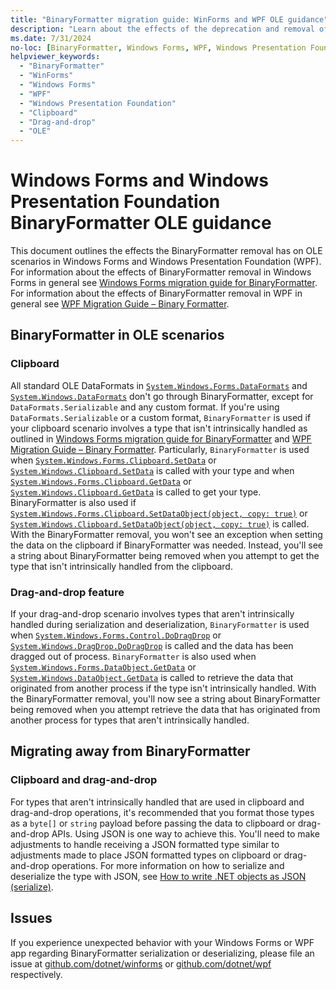 ```yaml
---
title: "BinaryFormatter migration guide: WinForms and WPF OLE guidance"
description: "Learn about the effects of the deprecation and removal of BinaryFormatter from .NET on clipboard and drag-and-drop operations in Windows Forms and Windows Presentation Foundation."
ms.date: 7/31/2024
no-loc: [BinaryFormatter, Windows Forms, WPF, Windows Presentation Foundation, OLE]
helpviewer_keywords:
  - "BinaryFormatter"
  - "WinForms"
  - "Windows Forms"
  - "WPF"
  - "Windows Presentation Foundation"
  - "Clipboard"
  - "Drag-and-drop"
  - "OLE"
---
```


# Windows Forms and Windows Presentation Foundation BinaryFormatter OLE guidance

This document outlines the effects the BinaryFormatter removal has on OLE scenarios in Windows Forms and Windows Presentation Foundation (WPF). For information about the effects of BinaryFormatter removal in Windows Forms in general see [Windows Forms migration guide for BinaryFormatter](./winforms-applications.md). For information about the effects of BinaryFormatter removal in WPF in general see [WPF Migration Guide – Binary Formatter](./wpf-applications.md).

## BinaryFormatter in OLE scenarios

### Clipboard

All standard OLE DataFormats in [`System.Windows.Forms.DataFormats`](/dotnet/api/system.windows.forms.dataformats#fields) and [`System.Windows.DataFormats`](/dotnet/api/system.windows.dataformats#remarks) don't go through BinaryFormatter, except for `DataFormats.Serializable` and any custom format. If you're using `DataFormats.Serializable` or a custom format, `BinaryFormatter` is used if your clipboard scenario involves a type that isn't intrinsically handled as outlined in [Windows Forms migration guide for BinaryFormatter](./winforms-applications.md) and [WPF Migration Guide – Binary Formatter](./wpf-applications.md). Particularly, `BinaryFormatter` is used when [`System.Windows.Forms.Clipboard.SetData`](/dotnet/api/system.windows.forms.clipboard.setdata) or [`System.Windows.Clipboard.SetData`](/dotnet/api/system.windows.clipboard.setdata) is called with your type and when [`System.Windows.Forms.Clipboard.GetData`](/dotnet/api/system.windows.forms.clipboard.getdata) or [`System.Windows.Clipboard.GetData`](dotnet/api/system.windows.clipboard.getdata) is called to get your type. BinaryFormatter is also used if [`System.Windows.Forms.Clipboard.SetDataObject(object, copy: true)`](/dotnet/api/system.windows.forms.clipboard.setdataobject) or [`System.Windows.Clipboard.SetDataObject(object, copy: true)`](/dotnet/api/system.windows.clipboard.setdataobject) is called. With the BinaryFormatter removal, you won't see an exception when setting the data on the clipboard if BinaryFormatter was needed. Instead, you'll see a string about BinaryFormatter being removed when you attempt to get the type that isn't intrinsically handled from the clipboard.

### Drag-and-drop feature

If your drag-and-drop scenario involves types that aren't intrinsically handled during serialization and deserialization, `BinaryFormatter` is used when [`System.Windows.Forms.Control.DoDragDrop`](/dotnet/api/system.windows.forms.control.dodragdrop) or [`System.Windows.DragDrop.DoDragDrop`](/dotnet/api/system.windows.forms.dataobject.getdata) is called and the data has been dragged out of process. `BinaryFormatter` is also used when [`System.Windows.Forms.DataObject.GetData`](/dotnet/api/system.windows.dataobject.getdata) or [`System.Windows.DataObject.GetData`](/dotnet/api/system.windows.dataobject.getdata) is called to retrieve the data that originated from another process if the type isn't intrinsically handled. With the BinaryFormatter removal, you'll now see a string about BinaryFormatter being removed when you attempt retrieve the data that has originated from another process for types that aren't intrinsically handled.

## Migrating away from BinaryFormatter

### Clipboard and drag-and-drop

For types that aren't intrinsically handled that are used in clipboard and drag-and-drop operations, it's recommended that you format those types as a `byte[]` or `string` payload before passing the data to clipboard or drag-and-drop APIs. Using JSON is one way to achieve this. You'll need to make adjustments to handle receiving a JSON formatted type similar to adjustments made to place JSON formatted types on clipboard or drag-and-drop operations. For more information on how to serialize and deserialize the type with JSON, see [How to write .NET objects as JSON (serialize)](../system-text-json/how-to.md).

## Issues

If you experience unexpected behavior with your Windows Forms or WPF app regarding BinaryFormatter serialization or deserializing, please file an issue at [github.com/dotnet/winforms](https://github.com/dotnet/winforms/issues) or [github.com/dotnet/wpf](https://github.com/dotnet/wpf/issues) respectively.

